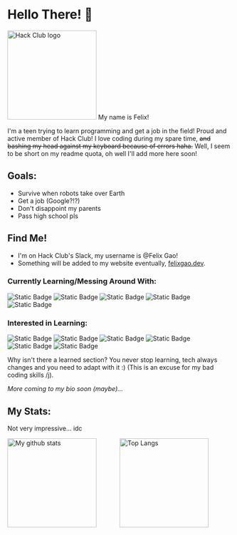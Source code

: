 # Hello There! :wave:

<img src="https://assets.hackclub.com/flag-orpheus-left.svg" alt="Hack Club logo" width="200"/>
<!-- Remove quote for now
![Quote](https://quotes-github-readme.vercel.app/api?type=horizontal)
-->
My name is Felix!

I'm a teen trying to learn programming and get a job in the field! Proud and active member of Hack Club! I love coding during my spare time, ~~and bashing my head against my keyboard because of errors haha.~~ Well, I seem to be short on my readme quota, oh well I'll add more here soon!

## Goals:
- Survive when robots take over Earth
- Get a job (Google?!?)
- Don't disappoint my parents
- Pass high school pls

## Find Me!
- I'm on Hack Club's Slack, my username is @Felix Gao!
- Something will be added to my website eventually, [felixgao.dev](https://felixgao.dev).

### Currently Learning/Messing Around With:
![Static Badge](https://img.shields.io/badge/PYTHON-D?style=for-the-badge&logo=Python&color=367ab1&logoColor=white)
![Static Badge](https://img.shields.io/badge/HTML-D?style=for-the-badge&logo=html5&color=f06529&logoColor=white)
![Static Badge](https://img.shields.io/badge/CSS-D?style=for-the-badge&logo=css3&color=2b61ec)
![Static Badge](https://img.shields.io/badge/Javascript-D?style=for-the-badge&logo=javascript&color=#f0d81e&logoColor=white)
![Static Badge](https://img.shields.io/badge/PortgreSQL-D?style=for-the-badge&logo=postgresql&color=212121&logoColor=white)
  
### Interested in Learning:
![Static Badge](https://img.shields.io/badge/Java-D?style=for-the-badge&logo=java&color=1f7fb6&logoColor=white)
![Static Badge](https://img.shields.io/badge/C++-D?style=for-the-badge&logo=cplusplus&color=6295cc&logoColor=white)
![Static Badge](https://img.shields.io/badge/Typescript-D?style=for-the-badge&logo=typescript&color=blue&logoColor=white)
![Static Badge](https://img.shields.io/badge/Tailwind-D?style=for-the-badge&logo=tailwindcss&color=purple&logoColor=white)
![Static Badge](https://img.shields.io/badge/Other_Web_Technologies-red?style=for-the-badge&color=red&logoColor=white)
![Static Badge](https://img.shields.io/badge/Computer_&_Web_Security-green?style=for-the-badge&color=green&logoColor=white)

Why isn't there a learned section? You never stop learning, tech always changes and you need to adapt with it :) (This is an excuse for my bad coding skills /j).

*More coming to my bio soon (maybe)...*

## My Stats:

Not very impressive... idc

<div style="display: flex; flex-direction: row; flex-wrap: wrap;">
    <img src="https://github-readme-stats.vercel.app/api?username=felixgao-0&theme=dark" alt="My github stats" style="height: 200px; width: auto; flex: 1; max-width: 100%;">
    <img src="https://github-readme-stats.vercel.app/api/top-langs/?username=felixgao-0&theme=dark&layout=compact" alt="Top Langs" style="height: 200px; width: auto; flex: 1; max-width: 100%;">
</div>
